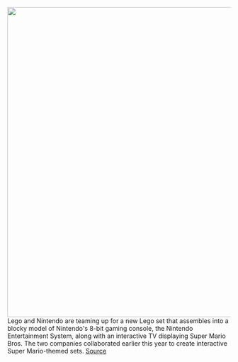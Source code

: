 <img src='https://cdn.vox-cdn.com/thumbor/Ea5lo33Ynvl1f5X4eLAIyZsD00A=/0x0:1738x974/1200x0/filters:focal(0x0:1738x974):no_upscale()/cdn.vox-cdn.com/uploads/chorus_asset/file/20081955/Screen_Shot_2020_07_13_at_5.50.37_PM.png' width='700px' /><br/>
Lego and Nintendo are teaming up for a new Lego set that assembles into a blocky model of Nintendo's 8-bit gaming console, the Nintendo Entertainment System, along with an interactive TV displaying Super Mario Bros. The two companies collaborated earlier this year to create interactive Super Mario-themed sets.
<a href='https://www.theverge.com/2020/7/14/21322481/lego-nintendo-nes-super-mario-interactive-set-replica'> Source <a/>